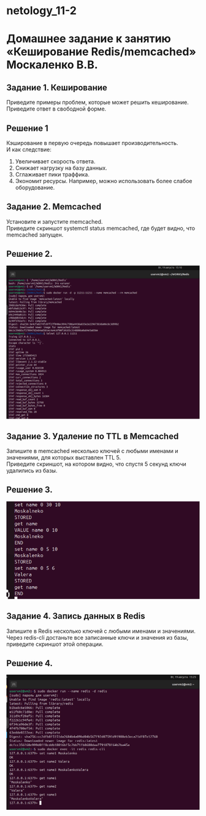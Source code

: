 # netology_11-2

# Домашнее задание к занятию «Кеширование Redis/memcached» Москаленко В.В.

## Задание 1. Кеширование

Приведите примеры проблем, которые может решить кеширование.
Приведите ответ в свободной форме.

## Решение 1

Кэширование в первую очередь повышает производительность.  
И как следствие:
1.	Увеличивает скорость ответа.
2.	Снижает нагрузку на базу данных.
3.	Сглаживает пики траффика.
4.	Экономит ресурсы. Например, можно использовать более слабое оборудование.

## Задание 2. Memcached

Установите и запустите memcached.  
Приведите скриншот systemctl status memcached, где будет видно, что memcached запущен.

## Решение 2.


![alt text](https://github.com/Koksenka/Redis-memcached/blob/master/1.png)

## Задание 3. Удаление по TTL в Memcached

Запишите в memcached несколько ключей с любыми именами и значениями, для которых выставлен TTL 5.  
Приведите скриншот, на котором видно, что спустя 5 секунд ключи удалились из базы.

## Решение 3. 

![alt text](https://github.com/Koksenka/Redis-memcached/blob/master/2.png)
 
## Задание 4. Запись данных в Redis

Запишите в Redis несколько ключей с любыми именами и значениями.   
Через redis-cli достаньте все записанные ключи и значения из базы, приведите скриншот этой операции.

## Решение 4.

![alt text](https://github.com/Koksenka/Redis-memcached/blob/master/3.png)
